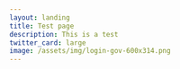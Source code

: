 ```yaml
---
layout: landing
title: Test page
description: This is a test
twitter_card: large
image: /assets/img/login-gov-600x314.png
---
```

